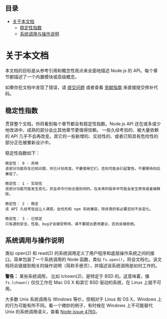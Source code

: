 ## 目录
* [关于本文档](#关于本文档)
  * [稳定性指数](#稳定性指数)
  * [系统调用与操作说明](#系统调用与操作说明)

# 关于本文档

<!-- type=misc -->

本文档的目标是从参考引用和概念性观点来全面地描述 Node.js 的 API。每个章节都描述了一个内置模块或高级概念。

如果你在文档中发现了错误，请 [提交问题][] 或者查看 [贡献指南][] 来直接提交修补代码。

## 稳定性指数

<!--type=misc-->

贯穿整个文档，你将看到每个章节都会有稳定性指数。Node.js API 还在或多或少地改进中，成熟的部分会比其他章节更值得信赖。  一些久经考验的、被大量依赖的 API 几乎不会再改变。其它的一些新增的、实验性的、或者已知具有危险性的部分正在被重新设计中。

稳定性指数如下：

```
稳定性： 0 - 弃用
该部分功能存在已知问题，并已计划改变。不要使用它们，否则可能会引起警告。不要期待向后兼容了。
```

```
稳定性： 1 - 实验性
该部分功能可能发生变化，并且命令行标志是封闭的。在未来的版本中可能会发生修改或者被移除。
```

```
稳定性： 2 - 稳定
该 API 久经考验且让人满意。会优先和 npm 系统兼容，除非真的有必要否则不会变化。
```

```
稳定性： 3 - 已锁定
只有遇到安全、性能、bug才会接受修改。请不要提出更改建议，否则会被拒绝。
```

## 系统调用与操作说明

类似 open(2) 和 read(2) 的系统调用定义了用户程序和底层操作系统之间的接口。简单包装了一个系统调用的 Node 函数，类似 `fs.open()`，将会文档化。该文档将会链接到相关的操作说明（简称手册页），并描述该系统调用是如何工作的。

**警告：** 某些系统调用， 比如 lchown(2)，是特定于 BSD 的。这意味着，像 `fs.lchown()` 仅仅工作在 Mac OS X 和其它 BSD 驱动的系统，在 Linux 上就不可用。

大多数 Unix 系统调用与 Windows 等价，但相对于 Linux 和 OS X，Windows 上的行为可能有所不同。看一个微妙的例子，有时候在 Windows 上不可能替代 Unix 的系统调用语义，查看 [Node issue 4760](https://github.com/nodejs/node/issues/4760)。

[提交问题]: https://github.com/nodejs/node/issues/new
[贡献指南]: https://github.com/nodejs/node/blob/master/CONTRIBUTING.md
